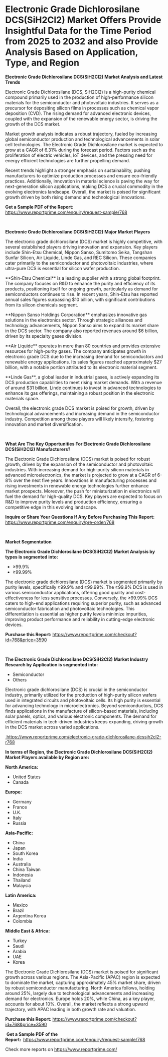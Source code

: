 <p><h1>Electronic Grade Dichlorosilane DCS(SiH2Cl2) Market Offers Provide Insightful Data for the Time Period from 2025 to 2032 and also Provide Analysis Based on Application, Type, and Region</h1></p><p><strong>Electronic Grade Dichlorosilane DCS(SiH2Cl2) Market Analysis and Latest Trends</strong></p>
<p><p>Electronic Grade Dichlorosilane (DCS, SiH2Cl2) is a high-purity chemical compound primarily used in the production of high-performance silicon materials for the semiconductor and photovoltaic industries. It serves as a precursor for depositing silicon films in processes such as chemical vapor deposition (CVD). The rising demand for advanced electronic devices, coupled with the expansion of the renewable energy sector, is driving the growth of the DCS market.</p><p>Market growth analysis indicates a robust trajectory, fueled by increasing global semiconductor production and technological advancements in solar cell technologies. The Electronic Grade Dichlorosilane market is expected to grow at a CAGR of 6.31% during the forecast period. Factors such as the proliferation of electric vehicles, IoT devices, and the pressing need for energy efficient technologies are further propelling demand.</p><p>Recent trends highlight a stronger emphasis on sustainability, pushing manufacturers to optimize production processes and ensure eco-friendly practices. Additionally, innovation in material science is paving the way for next-generation silicon applications, making DCS a crucial commodity in the evolving electronics landscape. Overall, the market is poised for significant growth driven by both rising demand and technological innovations.</p></p>
<p><strong>Get a Sample PDF of the Report:&nbsp;</strong> <a href="https://www.reportprime.com/enquiry/request-sample/768?utm_campaign=3181&utm_medium=2&utm_source=Github&utm_content=ia&utm_term=18032025&utm_id=electronic-grade-dichlorosilane-dcssih2cl2">https://www.reportprime.com/enquiry/request-sample/768</a></p>
<p>&nbsp;</p>
<p><strong>Electronic Grade Dichlorosilane DCS(SiH2Cl2) Major Market Players</strong></p>
<p><p>The electronic grade dichlorosilane (DCS) market is highly competitive, with several established players driving innovation and expansion. Key players include Shin-Etsu Chemical, Nippon Sanso, Sumitomo Seika, Tangshan Sunfar Silicon, Air Liquide, Linde Gas, and REC Silicon. These companies cater primarily to the semiconductor and photovoltaic industries, where ultra-pure DCS is essential for silicon wafer production.</p><p>**Shin-Etsu Chemical** is a leading supplier with a strong global footprint. The company focuses on R&D to enhance the purity and efficiency of its products, positioning itself for ongoing growth, particularly as demand for semiconductors continues to rise. In recent years, Shin-Etsu has reported annual sales figures surpassing $10 billion, with significant contributions from its silicon chemicals segment.</p><p>**Nippon Sanso Holdings Corporation** emphasizes innovative gas solutions in the electronics sector. Through strategic alliances and technology advancements, Nippon Sanso aims to expand its market share in the DCS sector. The company also reported revenues around $6 billion, driven by its specialty gases division.</p><p>**Air Liquide** operates in more than 80 countries and provides extensive resources for high-purity gases. The company anticipates growth in electronic grade DCS due to the increasing demand for semiconductors and renewable energy applications. Its sales figures reached approximately $27 billion, with a notable portion attributed to its electronic material segment.</p><p>**Linde Gas**, a global leader in industrial gases, is actively expanding its DCS production capabilities to meet rising market demands. With a revenue of around $31 billion, Linde continues to invest in advanced technologies to enhance its gas offerings, maintaining a robust position in the electronic materials space.</p><p>Overall, the electronic grade DCS market is poised for growth, driven by technological advancements and increasing demand in the semiconductor industry. Competition among these players will likely intensify, fostering innovation and market diversification.</p></p>
<p>&nbsp;</p>
<p><strong>What Are The Key Opportunities For Electronic Grade Dichlorosilane DCS(SiH2Cl2) Manufacturers?</strong></p>
<p><p>The Electronic Grade Dichlorosilane (DCS) market is poised for robust growth, driven by the expansion of the semiconductor and photovoltaic industries. With increasing demand for high-purity silicon materials in advanced microelectronics, the market is projected to grow at a CAGR of 6-8% over the next five years. Innovations in manufacturing processes and rising investments in renewable energy technologies further enhance market prospects. Moreover, the push for miniaturization in electronics will fuel the demand for high-quality DCS. Key players are expected to focus on R&D to improve purity levels and production efficiency, ensuring a competitive edge in this evolving landscape.</p></p>
<p><strong>Inquire or Share Your Questions If Any Before Purchasing This Report:</strong> <a href="https://www.reportprime.com/enquiry/pre-order/768?utm_campaign=3181&utm_medium=2&utm_source=Github&utm_content=ia&utm_term=18032025&utm_id=electronic-grade-dichlorosilane-dcssih2cl2">https://www.reportprime.com/enquiry/pre-order/768</a></p>
<p>&nbsp;</p>
<p><strong>Market Segmentation</strong></p>
<p><strong>The Electronic Grade Dichlorosilane DCS(SiH2Cl2) Market Analysis by types is segmented into:</strong></p>
<p><ul><li>≥99.9%</li><li>≥99.99%</li></ul></p>
<p><p>The electronic grade dichlorosilane (DCS) market is segmented primarily by purity levels, specifically ≥99.9% and ≥99.99%. The ≥99.9% DCS is used in various semiconductor applications, offering good quality and cost-effectiveness for less sensitive processes. Conversely, the ≥99.99% DCS caters to high-end applications requiring superior purity, such as advanced semiconductor fabrication and photovoltaic technologies. This differentiation is essential as higher purity levels minimize impurities, improving product performance and reliability in cutting-edge electronic devices.</p></p>
<p><strong>Purchase this Report:&nbsp;</strong><a href="https://www.reportprime.com/checkout?id=768&price=3590&utm_campaign=3181&utm_medium=2&utm_source=Github&utm_content=ia&utm_term=18032025&utm_id=electronic-grade-dichlorosilane-dcssih2cl2">https://www.reportprime.com/checkout?id=768&price=3590</a></p>
<p>&nbsp;</p>
<p><strong>The Electronic Grade Dichlorosilane DCS(SiH2Cl2) Market Industry Research by Application is segmented into:</strong></p>
<p><ul><li>Semiconductor</li><li>Others</li></ul></p>
<p><p>Electronic grade dichlorosilane (DCS) is crucial in the semiconductor industry, primarily utilized for the production of high-purity silicon wafers used in integrated circuits and photovoltaic cells. Its high purity is essential for advancing technology in microelectronics. Beyond semiconductors, DCS finds applications in the manufacture of silicon-based materials, including solar panels, optics, and various electronic components. The demand for efficient materials in tech-driven industries keeps expanding, driving growth in the DCS market across varied applications.</p></p>
<p><a href="https://www.reportprime.com/electronic-grade-dichlorosilane-dcssih2cl2-r768?utm_campaign=3181&utm_medium=2&utm_source=Github&utm_content=ia&utm_term=18032025&utm_id=electronic-grade-dichlorosilane-dcssih2cl2">&nbsp;https://www.reportprime.com/electronic-grade-dichlorosilane-dcssih2cl2-r768</a></p>
<p><strong>In terms of Region, the Electronic Grade Dichlorosilane DCS(SiH2Cl2) Market Players available by Region are:</strong></p>
<p>
    <p> <strong> North America: </strong>
        <ul>
            <li>United States</li>
            <li>Canada</li>
        </ul>
        </p> 
    <p> <strong> Europe: </strong>
        <ul>
            <li>Germany</li>
            <li>France</li>
            <li>U.K.</li>
            <li>Italy</li>
            <li>Russia</li>
        </ul>
        </p> 
    <p> <strong> Asia-Pacific: </strong>
        <ul>
            <li>China</li>
            <li>Japan</li>
            <li>South Korea</li>
            <li>India</li>
            <li>Australia</li>
            <li>China Taiwan</li>
            <li>Indonesia</li>
            <li>Thailand</li>
            <li>Malaysia</li>
        </ul>
        </p> 
    <p> <strong> Latin America: </strong>
        <ul>
            <li>Mexico</li>
            <li>Brazil</li>
            <li>Argentina Korea</li>
            <li>Colombia</li>
        </ul>
        </p> 
    <p> <strong> Middle East & Africa: </strong>
        <ul>
            <li>Turkey</li>
            <li>Saudi</li>
            <li>Arabia</li>
            <li>UAE</li>
            <li>Korea</li>
        </ul>
    </p>
    </p>
<p><p>The Electronic Grade Dichlorosilane (DCS) market is poised for significant growth across various regions. The Asia-Pacific (APAC) region is expected to dominate the market, capturing approximately 45% market share, driven by robust semiconductor manufacturing. North America follows, holding around 25%, largely due to technological advancements and increasing demand for electronics. Europe holds 20%, while China, as a key player, accounts for about 10%. Overall, the market reflects a strong upward trajectory, with APAC leading in both growth rate and valuation.</p></p>
<p><strong>Purchase this Report: </strong><a href="https://www.reportprime.com/checkout?id=768&price=3590&utm_campaign=3181&utm_medium=2&utm_source=Github&utm_content=ia&utm_term=18032025&utm_id=electronic-grade-dichlorosilane-dcssih2cl2">https://www.reportprime.com/checkout?id=768&price=3590</a></p>
<p>&nbsp;<strong>Get a Sample PDF of the Report:&nbsp;&nbsp;</strong><a href="https://www.reportprime.com/enquiry/request-sample/768?utm_campaign=3181&utm_medium=2&utm_source=Github&utm_content=ia&utm_term=18032025&utm_id=electronic-grade-dichlorosilane-dcssih2cl2">https://www.reportprime.com/enquiry/request-sample/768</a></p>
<p><strong></strong></p>
<p>Check more reports on <a href="https://www.reportprime.com/?utm_campaign=3181&utm_medium=2&utm_source=Github&utm_content=ia&utm_term=18032025&utm_id=electronic-grade-dichlorosilane-dcssih2cl2">https://www.reportprime.com/</a></p>